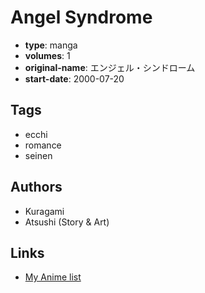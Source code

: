 # Angel Syndrome

-   **type**: manga
-   **volumes**: 1
-   **original-name**: エンジェル・シンドローム
-   **start-date**: 2000-07-20

## Tags

-   ecchi
-   romance
-   seinen

## Authors

-   Kuragami
-   Atsushi (Story & Art)

## Links

-   [My Anime list](https://myanimelist.net/manga/23830/Angel_Syndrome)
